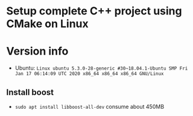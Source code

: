# Setup complete C++ project using CMake on Linux

# Version info
* Ubuntu: `Linux ubuntu 5.3.0-28-generic #30~18.04.1-Ubuntu SMP Fri Jan 17 06:14:09 UTC 2020 x86_64 x86_64 x86_64 GNU/Linux`

## Install boost
* `sudo apt install libboost-all-dev`  consume about 450MB
